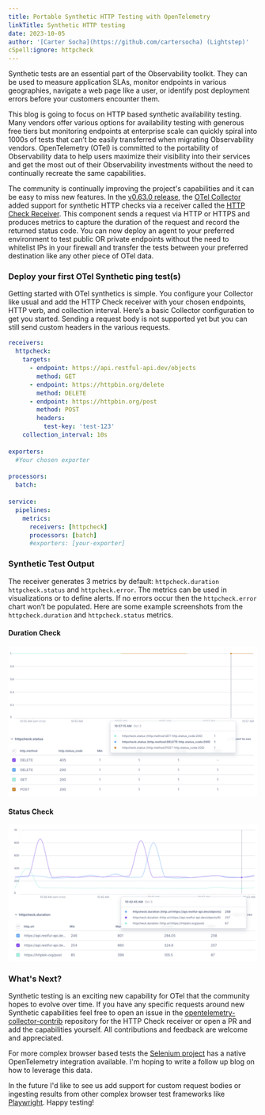 ```yaml
---
title: Portable Synthetic HTTP Testing with OpenTelemetry
linkTitle: Synthetic HTTP testing
date: 2023-10-05
author: '[Carter Socha](https://github.com/cartersocha) (Lightstep)'
cSpell:ignore: httpcheck
---
```


Synthetic tests are an essential part of the Observability toolkit. They can be
used to measure application SLAs, monitor endpoints in various geographies,
navigate a web page like a user, or identify post deployment errors before your
customers encounter them.

This blog is going to focus on HTTP based synthetic availability testing. Many
vendors offer various options for availability testing with generous free tiers
but monitoring endpoints at enterprise scale can quickly spiral into 1000s of
tests that can’t be easily transferred when migrating Observability vendors.
OpenTelemetry (OTel) is committed to the portability of Observability data to
help users maximize their visibility into their services and get the most out of
their Observability investments without the need to continually recreate the
same capabilities.

The community is continually improving the project's capabilities and it can be
easy to miss new features. In the
[v0.63.0 release](https://github.com/open-telemetry/opentelemetry-collector/releases/tag/v0.63.0),
the [OTel Collector](https://opentelemetry.io/docs/collector/) added support for
synthetic HTTP checks via a receiver called the
[HTTP Check Receiver](https://github.com/open-telemetry/opentelemetry-collector-contrib/tree/main/receiver/httpcheckreceiver).
This component sends a request via HTTP or HTTPS and produces metrics to capture
the duration of the request and record the returned status code. You can now
deploy an agent to your preferred environment to test public OR private
endpoints without the need to whitelist IPs in your firewall and transfer the
tests between your preferred destination like any other piece of OTel data.

### Deploy your first OTel Synthetic ping test(s)

Getting started with OTel synthetics is simple. You configure your Collector
like usual and add the HTTP Check receiver with your chosen endpoints, HTTP
verb, and collection interval. Here’s a basic Collector configuration to get you
started. Sending a request body is not supported yet but you can still send
custom headers in the various requests.

```yaml
receivers:
  httpcheck:
    targets:
      - endpoint: https://api.restful-api.dev/objects
        method: GET
      - endpoint: https://httpbin.org/delete
        method: DELETE
      - endpoint: https://httpbin.org/post
        method: POST
        headers:
          test-key: 'test-123'
    collection_interval: 10s

exporters:
  #Your chosen exporter

processors:
  batch:

service:
  pipelines:
    metrics:
      receivers: [httpcheck]
      processors: [batch]
      #exporters: [your-exporter]
```

### Synthetic Test Output

The receiver generates 3 metrics by default: `httpcheck.duration`
`httpcheck.status` and `httpcheck.error`. The metrics can be used in
visualizations or to define alerts. If no errors occur then the
`httpcheck.error` chart won’t be populated. Here are some example screenshots
from the `httpcheck.duration` and `httpcheck.status` metrics.

#### Duration Check

![Synthetic duration check result](httpcheck-duration.png 'Synthetic duration check result')

#### Status Check

![Synthetic status check result](httpcheck-status.png 'Synthetic status check result')

### What's Next?

Synthetic testing is an exciting new capability for OTel that the community
hopes to evolve over time. If you have any specific requests around new
Synthetic capabilities feel free to open an issue in the
[opentelemetry-collector-contrib](https://github.com/open-telemetry/opentelemetry-collector-contrib/)
repository for the HTTP Check receiver or open a PR and add the capabilities
yourself. All contributions and feedback are welcome and appreciated.

For more complex browser based tests the
[Selenium project](https://www.selenium.dev/documentation/grid/advanced_features/observability/)
has a native OpenTelemetry integration available. I'm hoping to write a follow
up blog on how to leverage this data.

In the future I'd like to see us add support for custom request bodies or
ingesting results from other complex browser test frameworks like
[Playwright](https://playwright.dev/). Happy testing!
